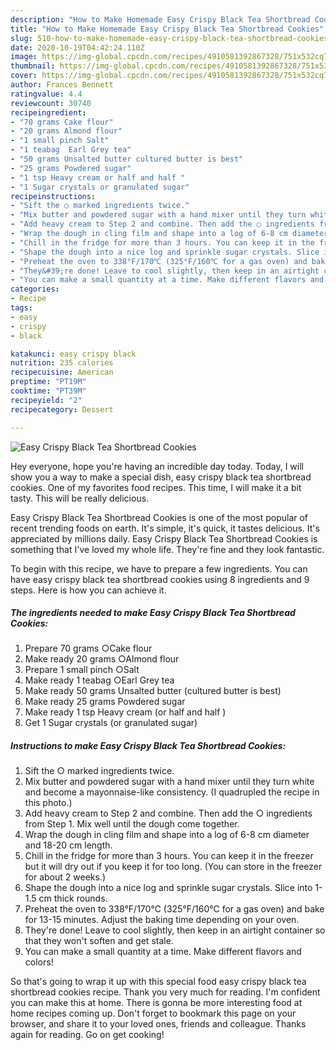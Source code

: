 ```yaml
---
description: "How to Make Homemade Easy Crispy Black Tea Shortbread Cookies"
title: "How to Make Homemade Easy Crispy Black Tea Shortbread Cookies"
slug: 510-how-to-make-homemade-easy-crispy-black-tea-shortbread-cookies
date: 2020-10-19T04:42:24.110Z
image: https://img-global.cpcdn.com/recipes/4910581392867328/751x532cq70/easy-crispy-black-tea-shortbread-cookies-recipe-main-photo.jpg
thumbnail: https://img-global.cpcdn.com/recipes/4910581392867328/751x532cq70/easy-crispy-black-tea-shortbread-cookies-recipe-main-photo.jpg
cover: https://img-global.cpcdn.com/recipes/4910581392867328/751x532cq70/easy-crispy-black-tea-shortbread-cookies-recipe-main-photo.jpg
author: Frances Bennett
ratingvalue: 4.4
reviewcount: 30740
recipeingredient:
- "70 grams Cake flour"
- "20 grams Almond flour"
- "1 small pinch Salt"
- "1 teabag  Earl Grey tea"
- "50 grams Unsalted butter cultured butter is best"
- "25 grams Powdered sugar"
- "1 tsp Heavy cream or half and half "
- "1 Sugar crystals or granulated sugar"
recipeinstructions:
- "Sift the ○ marked ingredients twice."
- "Mix butter and powdered sugar with a hand mixer until they turn white and become a mayonnaise-like consistency. (I quadrupled the recipe in this photo.)"
- "Add heavy cream to Step 2 and combine. Then add the ○ ingredients from Step 1. Mix well until the dough come together."
- "Wrap the dough in cling film and shape into a log of 6-8 cm diameter and 18-20 cm length."
- "Chill in the fridge for more than 3 hours. You can keep it in the freezer but it will dry out if you keep it for too long. (You can store in the freezer for about 2 weeks.)"
- "Shape the dough into a nice log and sprinkle sugar crystals. Slice into 1-1.5 cm thick rounds."
- "Preheat the oven to 338°F/170℃ (325°F/160℃ for a gas oven) and bake for 13-15 minutes. Adjust the baking time depending on your oven."
- "They&#39;re done! Leave to cool slightly, then keep in an airtight container so that they won&#39;t soften and get stale."
- "You can make a small quantity at a time. Make different flavors and colors!"
categories:
- Recipe
tags:
- easy
- crispy
- black

katakunci: easy crispy black 
nutrition: 235 calories
recipecuisine: American
preptime: "PT19M"
cooktime: "PT39M"
recipeyield: "2"
recipecategory: Dessert

---
```



![Easy Crispy Black Tea Shortbread Cookies](https://img-global.cpcdn.com/recipes/4910581392867328/751x532cq70/easy-crispy-black-tea-shortbread-cookies-recipe-main-photo.jpg)

Hey everyone, hope you're having an incredible day today. Today, I will show you a way to make a special dish, easy crispy black tea shortbread cookies. One of my favorites food recipes. This time, I will make it a bit tasty. This will be really delicious.

Easy Crispy Black Tea Shortbread Cookies is one of the most popular of recent trending foods on earth. It's simple, it's quick, it tastes delicious. It's appreciated by millions daily. Easy Crispy Black Tea Shortbread Cookies is something that I've loved my whole life. They're fine and they look fantastic.




To begin with this recipe, we have to prepare a few ingredients. You can have easy crispy black tea shortbread cookies using 8 ingredients and 9 steps. Here is how you can achieve it.

<!--inarticleads1-->

##### The ingredients needed to make Easy Crispy Black Tea Shortbread Cookies:

1. Prepare 70 grams ○Cake flour
1. Make ready 20 grams ○Almond flour
1. Prepare 1 small pinch ○Salt
1. Make ready 1 teabag  ○Earl Grey tea
1. Make ready 50 grams Unsalted butter (cultured butter is best)
1. Make ready 25 grams Powdered sugar
1. Make ready 1 tsp Heavy cream (or half and half )
1. Get 1 Sugar crystals (or granulated sugar)




<!--inarticleads2-->

##### Instructions to make Easy Crispy Black Tea Shortbread Cookies:

1. Sift the ○ marked ingredients twice.
1. Mix butter and powdered sugar with a hand mixer until they turn white and become a mayonnaise-like consistency. (I quadrupled the recipe in this photo.)
1. Add heavy cream to Step 2 and combine. Then add the ○ ingredients from Step 1. Mix well until the dough come together.
1. Wrap the dough in cling film and shape into a log of 6-8 cm diameter and 18-20 cm length.
1. Chill in the fridge for more than 3 hours. You can keep it in the freezer but it will dry out if you keep it for too long. (You can store in the freezer for about 2 weeks.)
1. Shape the dough into a nice log and sprinkle sugar crystals. Slice into 1-1.5 cm thick rounds.
1. Preheat the oven to 338°F/170℃ (325°F/160℃ for a gas oven) and bake for 13-15 minutes. Adjust the baking time depending on your oven.
1. They&#39;re done! Leave to cool slightly, then keep in an airtight container so that they won&#39;t soften and get stale.
1. You can make a small quantity at a time. Make different flavors and colors!




So that's going to wrap it up with this special food easy crispy black tea shortbread cookies recipe. Thank you very much for reading. I'm confident you can make this at home. There is gonna be more interesting food at home recipes coming up. Don't forget to bookmark this page on your browser, and share it to your loved ones, friends and colleague. Thanks again for reading. Go on get cooking!
